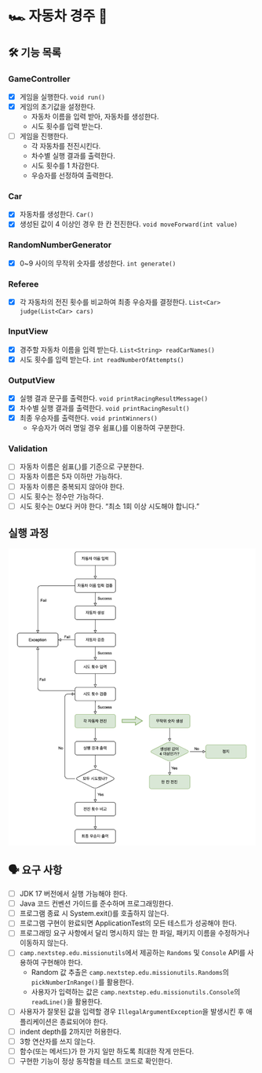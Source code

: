 # 🏎️ 자동차 경주 🏁

## 🛠 기능 목록

### GameController
- [x] 게임을 실행한다. `void run()`
- [x] 게임의 초기값을 설정한다.
  - 자동차 이름을 입력 받아, 자동차를 생성한다.
  - 시도 횟수를 입력 받는다.
- [ ] 게임을 진행한다.
  - 각 자동차를 전진시킨다.
  - 차수별 실행 결과를 출력한다.
  - 시도 횟수를 1 차감한다.
  - 우승자를 선정하여 출력한다.

### Car
- [x] 자동차를 생성한다. `Car()`
- [x] 생성된 값이 4 이상인 경우 한 칸 전진한다. `void moveForward(int value)`

### RandomNumberGenerator 
- [x] 0~9 사이의 무작위 숫자를 생성한다. `int generate()`

### Referee
- [x] 각 자동차의 전진 횟수를 비교하여 최종 우승자를 결정한다. `List<Car> judge(List<Car> cars)`

### InputView
- [x] 경주할 자동차 이름을 입력 받는다. `List<String> readCarNames()`
- [x] 시도 횟수를 입력 받는다. `int readNumberOfAttempts()`

### OutputView
- [x] 실행 결과 문구를 출력한다. `void printRacingResultMessage()`
- [x] 차수별 실행 결과를 출력한다. `void printRacingResult()`
- [x] 최종 우승자를 출력한다. `void printWinners()`
  - 우승자가 여러 명일 경우 쉼표(,)를 이용하여 구분한다.

### Validation
- [ ] 자동차 이름은 쉼표(,)를 기준으로 구분한다.
- [ ] 자동차 이름은 5자 이하만 가능하다.
- [ ] 자동차 이릉은 중복되지 않아야 한다.
- [ ] 시도 횟수는 정수만 가능하다.
- [ ] 시도 횟수는 0보다 커야 한다. “최소 1회 이상 시도해야 합니다.”

## 실행 과정
<img src="racing flow.png">

## 🗣️ 요구 사항
- [ ] JDK 17 버전에서 실행 가능해야 한다.
- [ ] Java 코드 컨벤션 가이드를 준수하며 프로그래밍한다.
- [ ] 프로그램 종료 시 System.exit()를 호출하지 않는다.
- [ ] 프로그램 구현이 완료되면 ApplicationTest의 모든 테스트가 성공해야 한다.
- [ ] 프로그래밍 요구 사항에서 달리 명시하지 않는 한 파일, 패키지 이름을 수정하거나 이동하지 않는다.
- [ ] `camp.nextstep.edu.missionutils`에서 제공하는 `Randoms` 및 `Console` API를 사용하여 구현해야 한다.
  - Random 값 추출은 `camp.nextstep.edu.missionutils.Randoms`의 `pickNumberInRange()`를 활용한다.
  - 사용자가 입력하는 값은 `camp.nextstep.edu.missionutils.Console`의 `readLine()`을 활용한다.
- [ ] 사용자가 잘못된 값을 입력할 경우 `IllegalArgumentException`을 발생시킨 후 애플리케이션은 종료되어야 한다.
- [ ] indent depth를 2까지만 허용한다.
- [ ] 3항 연산자를 쓰지 않는다. 
- [ ] 함수(또는 메서드)가 한 가지 일만 하도록 최대한 작게 만든다. 
- [ ] 구현한 기능이 정상 동작함을 테스트 코드로 확인한다.